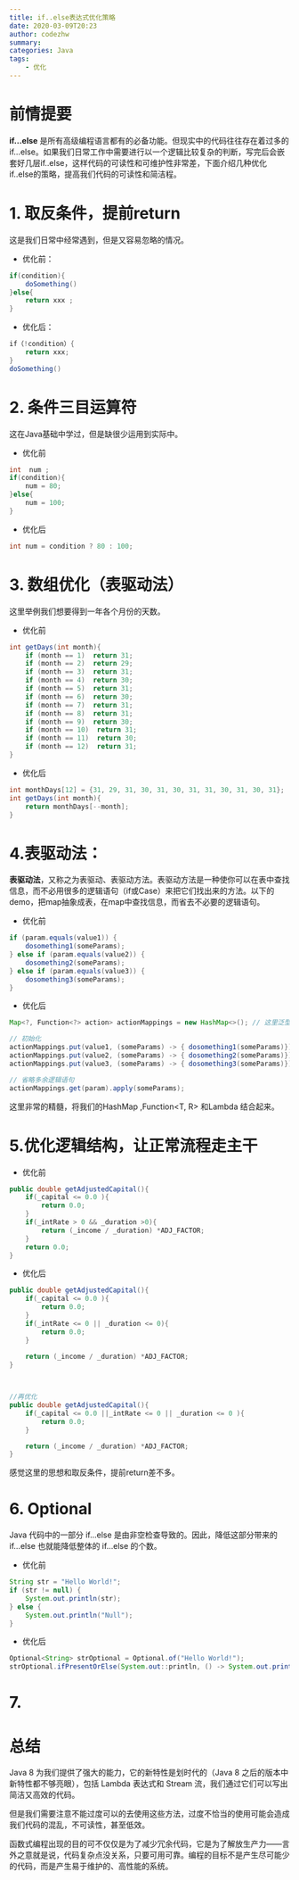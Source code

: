 ```yaml
---
title: if..else表达式优化策略
date: 2020-03-09T20:23
author: codezhw
summary: 
categories: Java
tags: 
	- 优化
---
```






# 前情提要

**if...else** 是所有高级编程语言都有的必备功能。但现实中的代码往往存在着过多的 if...else。如果我们日常工作中需要进行以一个逻辑比较复杂的判断，写完后会嵌套好几层if..else，这样代码的可读性和可维护性非常差，下面介绍几种优化if..else的策略，提高我们代码的可读性和简洁程。

# 1. 取反条件，提前return



这是我们日常中经常遇到，但是又容易忽略的情况。

- 优化前：

~~~java
if(condition){
    doSomething()
}else{
    return xxx ;
}
~~~

- 优化后：

~~~java
if（!condition）{
    return xxx;
}
doSomething()
~~~



# 2. 条件三目运算符

这在Java基础中学过，但是缺很少运用到实际中。



- 优化前

~~~java
int  num ;
if(condition){
    num = 80;
}else{
    num = 100;
}
~~~



- 优化后

~~~java
int num = condition ? 80 : 100;
~~~



# 3. 数组优化（表驱动法）

这里举例我们想要得到一年各个月份的天数。

- 优化前

~~~java
int getDays(int month){
    if (month == 1)  return 31;
    if (month == 2)  return 29;
    if (month == 3)  return 31;
    if (month == 4)  return 30;
    if (month == 5)  return 31;
    if (month == 6)  return 30;
    if (month == 7)  return 31;
    if (month == 8)  return 31;
    if (month == 9)  return 30;
    if (month == 10)  return 31;
    if (month == 11)  return 30;
    if (month == 12)  return 31;
}

~~~



- 优化后

~~~java
int monthDays[12] = {31, 29, 31, 30, 31, 30, 31, 31, 30, 31, 30, 31};
int getDays(int month){
    return monthDays[--month];
}
~~~



# 4.表驱动法：

**表驱动法**，又称之为表驱动、表驱动方法。表驱动方法是一种使你可以在表中查找信息，而不必用很多的逻辑语句（if或Case）来把它们找出来的方法。以下的demo，把map抽象成表，在map中查找信息，而省去不必要的逻辑语句。



- 优化前

~~~java
if (param.equals(value1)) {
    dosomething1(someParams);
} else if (param.equals(value2)) {
    dosomething2(someParams);
} else if (param.equals(value3)) {
    dosomething3(someParams);
}
~~~



- 优化后

~~~java
Map<?, Function<?> action> actionMappings = new HashMap<>(); // 这里泛型 ? 是为方便演示，实际可替换为你需要的类型

// 初始化
actionMappings.put(value1, (someParams) -> { dosomething1(someParams)});
actionMappings.put(value2, (someParams) -> { dosomething2(someParams)});
actionMappings.put(value3, (someParams) -> { dosomething3(someParams)});

// 省略多余逻辑语句
actionMappings.get(param).apply(someParams);
~~~

这里非常的精髓，将我们的HashMap ,Function<T, R> 和Lambda 结合起来。



# 5.优化逻辑结构，让正常流程走主干



- 优化前

~~~java
public double getAdjustedCapital(){
    if(_capital <= 0.0 ){
        return 0.0;
    }
    if(_intRate > 0 && _duration >0){
        return (_income / _duration) *ADJ_FACTOR;
    }
    return 0.0;
}


~~~



- 优化后

~~~java
public double getAdjustedCapital(){
    if(_capital <= 0.0 ){
        return 0.0;
    }
    if(_intRate <= 0 || _duration <= 0){
        return 0.0;
    }
 
    return (_income / _duration) *ADJ_FACTOR;
}



//再优化
public double getAdjustedCapital(){
    if(_capital <= 0.0 ||_intRate <= 0 || _duration <= 0 ){
        return 0.0;
    }

    return (_income / _duration) *ADJ_FACTOR;
}
~~~

感觉这里的思想和取反条件，提前return差不多。



# 6. Optional



Java 代码中的一部分 if...else 是由非空检查导致的。因此，降低这部分带来的 if...else 也就能降低整体的 if...else 的个数。



- 优化前

```java
String str = "Hello World!";
if (str != null) {
    System.out.println(str);
} else {
    System.out.println("Null");
}
```



- 优化后

```java
Optional<String> strOptional = Optional.of("Hello World!");
strOptional.ifPresentOrElse(System.out::println, () -> System.out.println("Null"));
```

# 7.

# 总结

Java 8 为我们提供了强大的能力，它的新特性是划时代的（Java 8 之后的版本中新特性都不够亮眼），包括 Lambda 表达式和 Stream 流，我们通过它们可以写出简洁又高效的代码。

但是我们需要注意不能过度可以的去使用这些方法，过度不恰当的使用可能会造成我们代码的混乱，不可读性，甚至低效。

函数式编程出现的目的可不仅仅是为了减少冗余代码，它是为了解放生产力——言外之意就是说，代码复杂点没关系，只要可用可靠。编程的目标不是产生尽可能少的代码，而是产生易于维护的、高性能的系统。